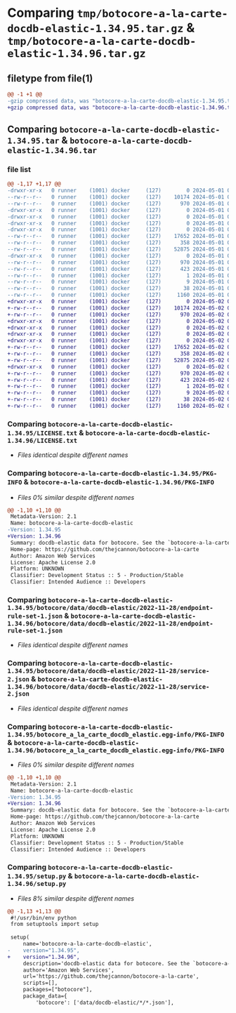# Comparing `tmp/botocore-a-la-carte-docdb-elastic-1.34.95.tar.gz` & `tmp/botocore-a-la-carte-docdb-elastic-1.34.96.tar.gz`

## filetype from file(1)

```diff
@@ -1 +1 @@
-gzip compressed data, was "botocore-a-la-carte-docdb-elastic-1.34.95.tar", last modified: Wed May  1 01:06:23 2024, max compression
+gzip compressed data, was "botocore-a-la-carte-docdb-elastic-1.34.96.tar", last modified: Thu May  2 01:01:24 2024, max compression
```

## Comparing `botocore-a-la-carte-docdb-elastic-1.34.95.tar` & `botocore-a-la-carte-docdb-elastic-1.34.96.tar`

### file list

```diff
@@ -1,17 +1,17 @@
-drwxr-xr-x   0 runner    (1001) docker     (127)        0 2024-05-01 01:06:23.588776 botocore-a-la-carte-docdb-elastic-1.34.95/
--rw-r--r--   0 runner    (1001) docker     (127)    10174 2024-05-01 01:06:23.000000 botocore-a-la-carte-docdb-elastic-1.34.95/LICENSE.txt
--rw-r--r--   0 runner    (1001) docker     (127)      970 2024-05-01 01:06:23.588776 botocore-a-la-carte-docdb-elastic-1.34.95/PKG-INFO
-drwxr-xr-x   0 runner    (1001) docker     (127)        0 2024-05-01 01:06:23.584776 botocore-a-la-carte-docdb-elastic-1.34.95/botocore/
-drwxr-xr-x   0 runner    (1001) docker     (127)        0 2024-05-01 01:06:23.584776 botocore-a-la-carte-docdb-elastic-1.34.95/botocore/data/
-drwxr-xr-x   0 runner    (1001) docker     (127)        0 2024-05-01 01:06:23.584776 botocore-a-la-carte-docdb-elastic-1.34.95/botocore/data/docdb-elastic/
-drwxr-xr-x   0 runner    (1001) docker     (127)        0 2024-05-01 01:06:23.584776 botocore-a-la-carte-docdb-elastic-1.34.95/botocore/data/docdb-elastic/2022-11-28/
--rw-r--r--   0 runner    (1001) docker     (127)    17652 2024-05-01 01:06:02.000000 botocore-a-la-carte-docdb-elastic-1.34.95/botocore/data/docdb-elastic/2022-11-28/endpoint-rule-set-1.json
--rw-r--r--   0 runner    (1001) docker     (127)      358 2024-05-01 01:06:02.000000 botocore-a-la-carte-docdb-elastic-1.34.95/botocore/data/docdb-elastic/2022-11-28/paginators-1.json
--rw-r--r--   0 runner    (1001) docker     (127)    52875 2024-05-01 01:06:02.000000 botocore-a-la-carte-docdb-elastic-1.34.95/botocore/data/docdb-elastic/2022-11-28/service-2.json
-drwxr-xr-x   0 runner    (1001) docker     (127)        0 2024-05-01 01:06:23.584776 botocore-a-la-carte-docdb-elastic-1.34.95/botocore_a_la_carte_docdb_elastic.egg-info/
--rw-r--r--   0 runner    (1001) docker     (127)      970 2024-05-01 01:06:23.000000 botocore-a-la-carte-docdb-elastic-1.34.95/botocore_a_la_carte_docdb_elastic.egg-info/PKG-INFO
--rw-r--r--   0 runner    (1001) docker     (127)      423 2024-05-01 01:06:23.000000 botocore-a-la-carte-docdb-elastic-1.34.95/botocore_a_la_carte_docdb_elastic.egg-info/SOURCES.txt
--rw-r--r--   0 runner    (1001) docker     (127)        1 2024-05-01 01:06:23.000000 botocore-a-la-carte-docdb-elastic-1.34.95/botocore_a_la_carte_docdb_elastic.egg-info/dependency_links.txt
--rw-r--r--   0 runner    (1001) docker     (127)        9 2024-05-01 01:06:23.000000 botocore-a-la-carte-docdb-elastic-1.34.95/botocore_a_la_carte_docdb_elastic.egg-info/top_level.txt
--rw-r--r--   0 runner    (1001) docker     (127)       38 2024-05-01 01:06:23.588776 botocore-a-la-carte-docdb-elastic-1.34.95/setup.cfg
--rw-r--r--   0 runner    (1001) docker     (127)     1160 2024-05-01 01:06:23.000000 botocore-a-la-carte-docdb-elastic-1.34.95/setup.py
+drwxr-xr-x   0 runner    (1001) docker     (127)        0 2024-05-02 01:01:24.153093 botocore-a-la-carte-docdb-elastic-1.34.96/
+-rw-r--r--   0 runner    (1001) docker     (127)    10174 2024-05-02 01:01:23.000000 botocore-a-la-carte-docdb-elastic-1.34.96/LICENSE.txt
+-rw-r--r--   0 runner    (1001) docker     (127)      970 2024-05-02 01:01:24.153093 botocore-a-la-carte-docdb-elastic-1.34.96/PKG-INFO
+drwxr-xr-x   0 runner    (1001) docker     (127)        0 2024-05-02 01:01:24.149093 botocore-a-la-carte-docdb-elastic-1.34.96/botocore/
+drwxr-xr-x   0 runner    (1001) docker     (127)        0 2024-05-02 01:01:24.149093 botocore-a-la-carte-docdb-elastic-1.34.96/botocore/data/
+drwxr-xr-x   0 runner    (1001) docker     (127)        0 2024-05-02 01:01:24.149093 botocore-a-la-carte-docdb-elastic-1.34.96/botocore/data/docdb-elastic/
+drwxr-xr-x   0 runner    (1001) docker     (127)        0 2024-05-02 01:01:24.153093 botocore-a-la-carte-docdb-elastic-1.34.96/botocore/data/docdb-elastic/2022-11-28/
+-rw-r--r--   0 runner    (1001) docker     (127)    17652 2024-05-02 01:01:05.000000 botocore-a-la-carte-docdb-elastic-1.34.96/botocore/data/docdb-elastic/2022-11-28/endpoint-rule-set-1.json
+-rw-r--r--   0 runner    (1001) docker     (127)      358 2024-05-02 01:01:05.000000 botocore-a-la-carte-docdb-elastic-1.34.96/botocore/data/docdb-elastic/2022-11-28/paginators-1.json
+-rw-r--r--   0 runner    (1001) docker     (127)    52875 2024-05-02 01:01:05.000000 botocore-a-la-carte-docdb-elastic-1.34.96/botocore/data/docdb-elastic/2022-11-28/service-2.json
+drwxr-xr-x   0 runner    (1001) docker     (127)        0 2024-05-02 01:01:24.153093 botocore-a-la-carte-docdb-elastic-1.34.96/botocore_a_la_carte_docdb_elastic.egg-info/
+-rw-r--r--   0 runner    (1001) docker     (127)      970 2024-05-02 01:01:24.000000 botocore-a-la-carte-docdb-elastic-1.34.96/botocore_a_la_carte_docdb_elastic.egg-info/PKG-INFO
+-rw-r--r--   0 runner    (1001) docker     (127)      423 2024-05-02 01:01:24.000000 botocore-a-la-carte-docdb-elastic-1.34.96/botocore_a_la_carte_docdb_elastic.egg-info/SOURCES.txt
+-rw-r--r--   0 runner    (1001) docker     (127)        1 2024-05-02 01:01:24.000000 botocore-a-la-carte-docdb-elastic-1.34.96/botocore_a_la_carte_docdb_elastic.egg-info/dependency_links.txt
+-rw-r--r--   0 runner    (1001) docker     (127)        9 2024-05-02 01:01:24.000000 botocore-a-la-carte-docdb-elastic-1.34.96/botocore_a_la_carte_docdb_elastic.egg-info/top_level.txt
+-rw-r--r--   0 runner    (1001) docker     (127)       38 2024-05-02 01:01:24.153093 botocore-a-la-carte-docdb-elastic-1.34.96/setup.cfg
+-rw-r--r--   0 runner    (1001) docker     (127)     1160 2024-05-02 01:01:23.000000 botocore-a-la-carte-docdb-elastic-1.34.96/setup.py
```

### Comparing `botocore-a-la-carte-docdb-elastic-1.34.95/LICENSE.txt` & `botocore-a-la-carte-docdb-elastic-1.34.96/LICENSE.txt`

 * *Files identical despite different names*

### Comparing `botocore-a-la-carte-docdb-elastic-1.34.95/PKG-INFO` & `botocore-a-la-carte-docdb-elastic-1.34.96/PKG-INFO`

 * *Files 0% similar despite different names*

```diff
@@ -1,10 +1,10 @@
 Metadata-Version: 2.1
 Name: botocore-a-la-carte-docdb-elastic
-Version: 1.34.95
+Version: 1.34.96
 Summary: docdb-elastic data for botocore. See the `botocore-a-la-carte` package for more info.
 Home-page: https://github.com/thejcannon/botocore-a-la-carte
 Author: Amazon Web Services
 License: Apache License 2.0
 Platform: UNKNOWN
 Classifier: Development Status :: 5 - Production/Stable
 Classifier: Intended Audience :: Developers
```

### Comparing `botocore-a-la-carte-docdb-elastic-1.34.95/botocore/data/docdb-elastic/2022-11-28/endpoint-rule-set-1.json` & `botocore-a-la-carte-docdb-elastic-1.34.96/botocore/data/docdb-elastic/2022-11-28/endpoint-rule-set-1.json`

 * *Files identical despite different names*

### Comparing `botocore-a-la-carte-docdb-elastic-1.34.95/botocore/data/docdb-elastic/2022-11-28/service-2.json` & `botocore-a-la-carte-docdb-elastic-1.34.96/botocore/data/docdb-elastic/2022-11-28/service-2.json`

 * *Files identical despite different names*

### Comparing `botocore-a-la-carte-docdb-elastic-1.34.95/botocore_a_la_carte_docdb_elastic.egg-info/PKG-INFO` & `botocore-a-la-carte-docdb-elastic-1.34.96/botocore_a_la_carte_docdb_elastic.egg-info/PKG-INFO`

 * *Files 0% similar despite different names*

```diff
@@ -1,10 +1,10 @@
 Metadata-Version: 2.1
 Name: botocore-a-la-carte-docdb-elastic
-Version: 1.34.95
+Version: 1.34.96
 Summary: docdb-elastic data for botocore. See the `botocore-a-la-carte` package for more info.
 Home-page: https://github.com/thejcannon/botocore-a-la-carte
 Author: Amazon Web Services
 License: Apache License 2.0
 Platform: UNKNOWN
 Classifier: Development Status :: 5 - Production/Stable
 Classifier: Intended Audience :: Developers
```

### Comparing `botocore-a-la-carte-docdb-elastic-1.34.95/setup.py` & `botocore-a-la-carte-docdb-elastic-1.34.96/setup.py`

 * *Files 8% similar despite different names*

```diff
@@ -1,13 +1,13 @@
 #!/usr/bin/env python
 from setuptools import setup
 
 setup(
     name='botocore-a-la-carte-docdb-elastic',
-    version="1.34.95",
+    version="1.34.96",
     description='docdb-elastic data for botocore. See the `botocore-a-la-carte` package for more info.',
     author='Amazon Web Services',
     url='https://github.com/thejcannon/botocore-a-la-carte',
     scripts=[],
     packages=["botocore"],
     package_data={
         'botocore': ['data/docdb-elastic/*/*.json'],
```

